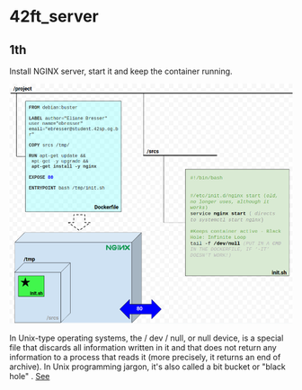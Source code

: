 # 42ft_server

<h2>1th</h2>

Install NGINX server, start it and keep the container running.

![1th](readme_images/1.png)

In Unix-type operating systems, the / dev / null, or null device, is a special file that discards all information written in it and that does not return any information to a process that reads it (more precisely, it returns an end of archive). In Unix programming jargon, it's also called a bit bucket or "black hole" . [See](https://pt.wikipedia.org/wiki/Dispositivo_nulo)
